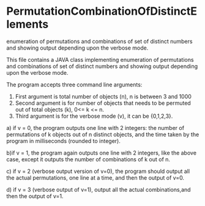 PermutationCombinationOfDistinctElements
========================================

enumeration of permutations and combinations of set of distinct numbers and showing output depending upon the verbose mode. 

This file contains a JAVA class implementing enumeration of permutations and combinations of set of distinct numbers and showing output depending upon the verbose mode. 

The program accepts three command line arguments:
1. First argument is total number of objects (n), n is between 3 and 1000
2. Second argument is for number of objects that needs to be permuted out of total objects (k), 0<= k <= n.
3. Third argument is for the verbose mode (v), it can be {0,1,2,3}.

a) if v = 0, the program outputs one line with 2 integers: the number of permutations of k objects out of n distinct objects, and the time taken by the program in milliseconds (rounded to integer). 

b)if v = 1, the program again outputs one line with 2 integers, like the above case, except it outputs the number of combinations of k out of n.

c) if v = 2 (verbose output version of v=0), the program should output all the actual permutations, one line at a time, and then the output of v=0.

d) if v = 3 (verbose output of v=1), output all the actual combinations,and then the output of v=1.
